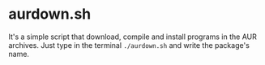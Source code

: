 # aurdown.sh


It's a simple script that download, compile and install programs in the AUR archives.
Just type in the terminal `./aurdown.sh` and write the package's name.
